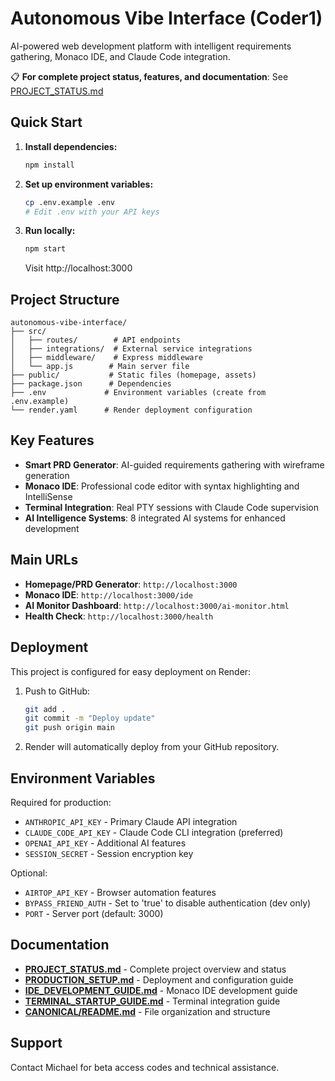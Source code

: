 # Autonomous Vibe Interface (Coder1)

AI-powered web development platform with intelligent requirements gathering, Monaco IDE, and Claude Code integration.

📋 **For complete project status, features, and documentation**: See [PROJECT_STATUS.md](./PROJECT_STATUS.md)

## Quick Start

1. **Install dependencies:**
   ```bash
   npm install
   ```

2. **Set up environment variables:**
   ```bash
   cp .env.example .env
   # Edit .env with your API keys
   ```

3. **Run locally:**
   ```bash
   npm start
   ```
   Visit http://localhost:3000

## Project Structure

```
autonomous-vibe-interface/
├── src/
│   ├── routes/        # API endpoints
│   ├── integrations/  # External service integrations
│   ├── middleware/    # Express middleware
│   └── app.js        # Main server file
├── public/           # Static files (homepage, assets)
├── package.json      # Dependencies
├── .env             # Environment variables (create from .env.example)
└── render.yaml      # Render deployment configuration
```

## Key Features

- **Smart PRD Generator**: AI-guided requirements gathering with wireframe generation
- **Monaco IDE**: Professional code editor with syntax highlighting and IntelliSense  
- **Terminal Integration**: Real PTY sessions with Claude Code supervision
- **AI Intelligence Systems**: 8 integrated AI systems for enhanced development

## Main URLs

- **Homepage/PRD Generator**: `http://localhost:3000`
- **Monaco IDE**: `http://localhost:3000/ide`
- **AI Monitor Dashboard**: `http://localhost:3000/ai-monitor.html`
- **Health Check**: `http://localhost:3000/health`

## Deployment

This project is configured for easy deployment on Render:

1. Push to GitHub:
   ```bash
   git add .
   git commit -m "Deploy update"
   git push origin main
   ```

2. Render will automatically deploy from your GitHub repository.

## Environment Variables

Required for production:
- `ANTHROPIC_API_KEY` - Primary Claude API integration
- `CLAUDE_CODE_API_KEY` - Claude Code CLI integration (preferred)
- `OPENAI_API_KEY` - Additional AI features
- `SESSION_SECRET` - Session encryption key

Optional:
- `AIRTOP_API_KEY` - Browser automation features
- `BYPASS_FRIEND_AUTH` - Set to 'true' to disable authentication (dev only)
- `PORT` - Server port (default: 3000)

## Documentation

- **[PROJECT_STATUS.md](./PROJECT_STATUS.md)** - Complete project overview and status
- **[PRODUCTION_SETUP.md](./PRODUCTION_SETUP.md)** - Deployment and configuration guide
- **[IDE_DEVELOPMENT_GUIDE.md](./IDE_DEVELOPMENT_GUIDE.md)** - Monaco IDE development guide
- **[TERMINAL_STARTUP_GUIDE.md](./TERMINAL_STARTUP_GUIDE.md)** - Terminal integration guide
- **[CANONICAL/README.md](./CANONICAL/README.md)** - File organization and structure

## Support

Contact Michael for beta access codes and technical assistance.